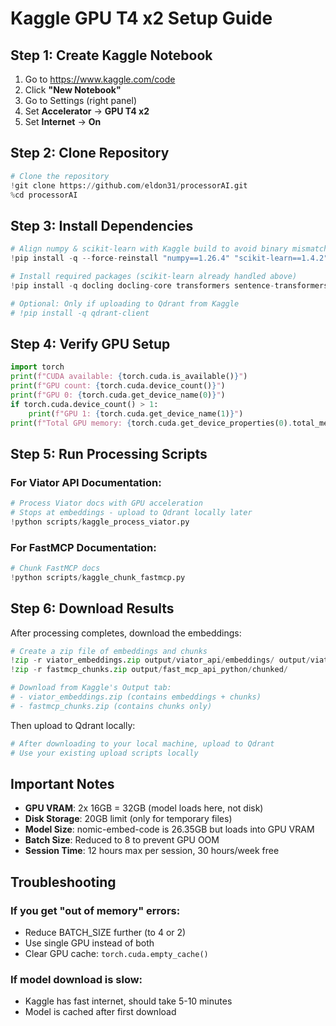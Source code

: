 # Kaggle GPU T4 x2 Setup Guide

## Step 1: Create Kaggle Notebook

1. Go to https://www.kaggle.com/code
2. Click **"New Notebook"**
3. Go to Settings (right panel)
4. Set **Accelerator** → **GPU T4 x2**
5. Set **Internet** → **On**

## Step 2: Clone Repository

```python
# Clone the repository
!git clone https://github.com/eldon31/processorAI.git
%cd processorAI
```

## Step 3: Install Dependencies

```python
# Align numpy & scikit-learn with Kaggle build to avoid binary mismatch
!pip install -q --force-reinstall "numpy==1.26.4" "scikit-learn==1.4.2"

# Install required packages (scikit-learn already handled above)
!pip install -q docling docling-core transformers sentence-transformers torch

# Optional: Only if uploading to Qdrant from Kaggle
# !pip install -q qdrant-client
```

## Step 4: Verify GPU Setup

```python
import torch
print(f"CUDA available: {torch.cuda.is_available()}")
print(f"GPU count: {torch.cuda.device_count()}")
print(f"GPU 0: {torch.cuda.get_device_name(0)}")
if torch.cuda.device_count() > 1:
    print(f"GPU 1: {torch.cuda.get_device_name(1)}")
print(f"Total GPU memory: {torch.cuda.get_device_properties(0).total_memory / 1e9:.2f} GB")
```

## Step 5: Run Processing Scripts

### For Viator API Documentation:
```python
# Process Viator docs with GPU acceleration
# Stops at embeddings - upload to Qdrant locally later
!python scripts/kaggle_process_viator.py
```

### For FastMCP Documentation:
```python
# Chunk FastMCP docs
!python scripts/kaggle_chunk_fastmcp.py
```

## Step 6: Download Results

After processing completes, download the embeddings:

```python
# Create a zip file of embeddings and chunks
!zip -r viator_embeddings.zip output/viator_api/embeddings/ output/viator_api/chunked/
!zip -r fastmcp_chunks.zip output/fast_mcp_api_python/chunked/

# Download from Kaggle's Output tab:
# - viator_embeddings.zip (contains embeddings + chunks)
# - fastmcp_chunks.zip (contains chunks only)
```

Then upload to Qdrant locally:

```python
# After downloading to your local machine, upload to Qdrant
# Use your existing upload scripts locally
```

## Important Notes

- **GPU VRAM**: 2x 16GB = 32GB (model loads here, not disk)
- **Disk Storage**: 20GB limit (only for temporary files)
- **Model Size**: nomic-embed-code is 26.35GB but loads into GPU VRAM
- **Batch Size**: Reduced to 8 to prevent GPU OOM
- **Session Time**: 12 hours max per session, 30 hours/week free

## Troubleshooting

### If you get "out of memory" errors:
- Reduce BATCH_SIZE further (to 4 or 2)
- Use single GPU instead of both
- Clear GPU cache: `torch.cuda.empty_cache()`

### If model download is slow:
- Kaggle has fast internet, should take 5-10 minutes
- Model is cached after first download
